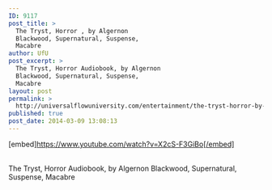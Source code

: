 ```yaml
---
ID: 9117
post_title: >
  The Tryst, Horror , by Algernon
  Blackwood, Supernatural, Suspense,
  Macabre
author: UfU
post_excerpt: >
  The Tryst, Horror Audiobook, by Algernon
  Blackwood, Supernatural, Suspense,
  Macabre
layout: post
permalink: >
  http://universalflowuniversity.com/entertainment/the-tryst-horror-by-algernon-blackwood-supernatural-suspense-macabre/
published: true
post_date: 2014-03-09 13:08:13
---
```

[embed]https://www.youtube.com/watch?v=X2cS-F3GiBo[/embed]</br></br>
<p>The Tryst, Horror Audiobook, by Algernon Blackwood, Supernatural, Suspense, Macabre</p>